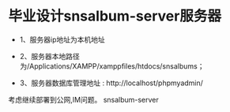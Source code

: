 毕业设计snsalbum-server服务器
===============
*   1、服务器ip地址为本机地址

*   2、服务器本地路径为/Applications/XAMPP/xamppfiles/htdocs/snsalbums；

*   3、服务器数据库管理地址 : http://localhost/phpmyadmin/

  考虑继续部署到公网,IM问题。
snsalbum-server

